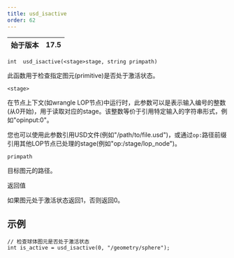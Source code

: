 ```yaml
---
title: usd_isactive
order: 62
---
```

| 始于版本 | 17.5 |
| --- | --- |

`int  usd_isactive(<stage>stage, string primpath)`

此函数用于检查指定图元(primitive)是否处于激活状态。

`<stage>`

在节点上下文(如wrangle LOP节点)中运行时，此参数可以是表示输入编号的整数(从0开始)，用于读取对应的stage。该整数等价于引用特定输入的字符串形式，例如"opinput:0"。

您也可以使用此参数引用USD文件(例如"/path/to/file.usd")，或通过`op:`路径前缀引用其他LOP节点已处理的stage(例如"op:/stage/lop_node")。

`primpath`

目标图元的路径。

返回值

如果图元处于激活状态返回1，否则返回0。

## 示例

```vex
// 检查球体图元是否处于激活状态
int is_active = usd_isactive(0, "/geometry/sphere");

```
